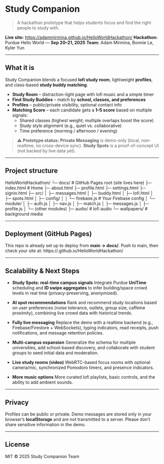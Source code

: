 # Study Companion

> A hackathon prototype that helps students focus and find the right people to study with.

**Live site:** https://adammirmina.github.io/HelloWorldHackathon/
**Hackathon:** Purdue Hello World — **Sep 20–21, 2025**
**Team:** Adam Mirmina, Bonnie Le, Kyler Yun

---

## What it is

Study Companion blends a focused **lofi study room**, lightweight **profiles**, and class-based **study buddy matching**.

- **Study Room** – distraction-light page with lofi music and a simple timer
- **Find Study Buddies** – match by **school, classes, and preferences**
- **Profiles** – public/private visibility, optional contact info
- **Matching Score** – each candidate gets a **1–5 score** based on multiple signals:
  - Shared classes (highest weight; multiple overlaps boost the score)
  - Study style alignment (e.g., quiet vs. collaborative)
  - Time preference (morning / afternoon / evening)

> ⚠️ **Prototype status:**
> **Private Messaging** is demo-only (local, non-realtime, no cross-device sync).
> **Study Spots** is a proof-of-concept UI (not backed by live data yet).

---

## Project structure

HelloWorldHackathon/
└─ docs/                     # GitHub Pages root (site lives here)
   ├─ index.html             # Home
   ├─ about.html
   ├─ profile.html
   ├─ settings.html
   ├─ signin.html
   ├─ src/
   │  ├─ messages.html
   │  ├─ buddy.html
   │  ├─ lofi.html
   │  ├─ spots.html
   │  ├─ config/
   │  │  └─ firebase.js     # Your Firebase config
   │  └─ module/
   │     ├─ auth.js
   │     ├─ nav.js
   │     ├─ match.js
   │     ├─ messages.js
   │     ├─ profile.js
   │     └─ (other modules)
   ├─ audio/                 # lofi audio
   └─ wallpapers/            # background media

---

## Deployment (GitHub Pages)

This repo is already set up to deploy from **main → docs/**.
Push to main, then check your site at:
https://<your-username>.github.io/HelloWorldHackathon/

---

## Scalability & Next Steps

- **Study Spots: real-time campus signals**
  Integrate Purdue **UniTime** scheduling and **ID swipe aggregates** to infer building/space crowd levels in real time (privacy-preserving, anonymized).

- **AI spot recommendations**
  Rank and recommend study locations based on user preferences (noise tolerance, outlets, group size, caffeine proximity), combining live crowd data with historical trends.

- **Fully live messaging**
  Replace the demo with a realtime backend (e.g., Firebase/Firestore + WebSockets), typing indicators, read receipts, push notifications, and message retention policies.

- **Multi-campus expansion**
  Generalize the schema for multiple universities, add school-based discovery, and collaborate with student groups to seed initial data and moderation.

- **Live study rooms (video)**
  WebRTC-based focus rooms with optional camera/mic, synchronized Pomodoro timers, and presence indicators.

- **More music options**
  More curated lofi playlists, basic controls, and the ability to add ambient sounds.

---

## Privacy

Profiles can be public or private. Demo messages are stored only in your browser’s **localStorage** and are not transmitted to a server. Please don’t share sensitive information in the demo.

---

## License

MIT
© 2025 Study Companion Team
